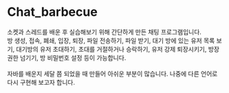 # Chat_barbecue
  소켓과 스레드를 배운 후 실습해보기 위해 간단하게 만든 채팅 프로그램입니다.<br>
  방 생성, 접속, 폐쇄, 입장, 퇴장, 파일 전송하기, 파일 받기, 대기 방에 있는 유저 목록 보기, 대기방의 유저 초대하기, 초대를 거절하거나 승락하기, 유저 강제 퇴장시키기, 방장 권한 넘기기, 방 비밀번호 설정 등이 가능합니다.
  <br><br>
  자바를 배운지 세달 쯤 되었을 때 만들어 아쉬운 부분이 많습니다. 나중에 다른 언어로 다시 구현해 보고자 합니다.
